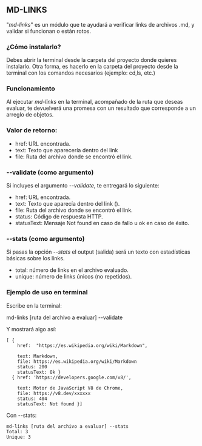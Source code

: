 ## MD-LINKS

"*md-links*" es un módulo que te ayudará a verificar links de archivos .md, y validar si funcionan o están rotos. 

### ¿Cómo instalarlo?
Debes abrir la terminal desde la carpeta del proyecto donde quieres instalarlo. Otra forma, es hacerlo en la carpeta del proyecto desde la terminal con los comandos necesarios (ejemplo: cd,ls, etc.)

### Funcionamiento
Al ejecutar *md-links* en la terminal, acompañado de la ruta que deseas evaluar, te devuelverá una promesa con un resultado que corresponde a un arreglo de objetos.

### Valor de retorno:

  - href: URL encontrada.
  - text: Texto que aparecería dentro del link <a>
  - file: Ruta del archivo donde se encontró el link.

### --validate (como argumento)

Si incluyes el argumento *--validate*, te entregará lo siguiente:

  - href: URL encontrada.
  - text: Texto que aparecía dentro del link (<a>).
  - file: Ruta del archivo donde se encontró el link.
  - status: Código de respuesta HTTP.
  - statusText: Mensaje Not found en caso de fallo u ok en caso de éxito.

### --stats (como argumento)

Si pasas la opción *--stats* el output (salida) será un texto con estadísticas básicas sobre los links.

  - total: número de links en el archivo evaluado.
  - unique: número de links únicos (no repetidos).

### Ejemplo de uso en terminal

Escribe en la terminal:

md-links [ruta del archivo a evaluar] --validate

Y mostrará algo así:
```
[ { 
    href:  "https://es.wikipedia.org/wiki/Markdown",

    text: Markdown,
    file: https://es.wikipedia.org/wiki/Markdown
    status: 200
    statusText: Ok }
  { href: 'https://developers.google.com/v8/',
  
    text: Motor de JavaScript V8 de Chrome,
    file: https://v8.dev/xxxxxx
    status: 404
    statusText: Not found }]
```

Con --stats:
```
md-links [ruta del archivo a evaluar] --stats
Total: 3
Unique: 3
```
